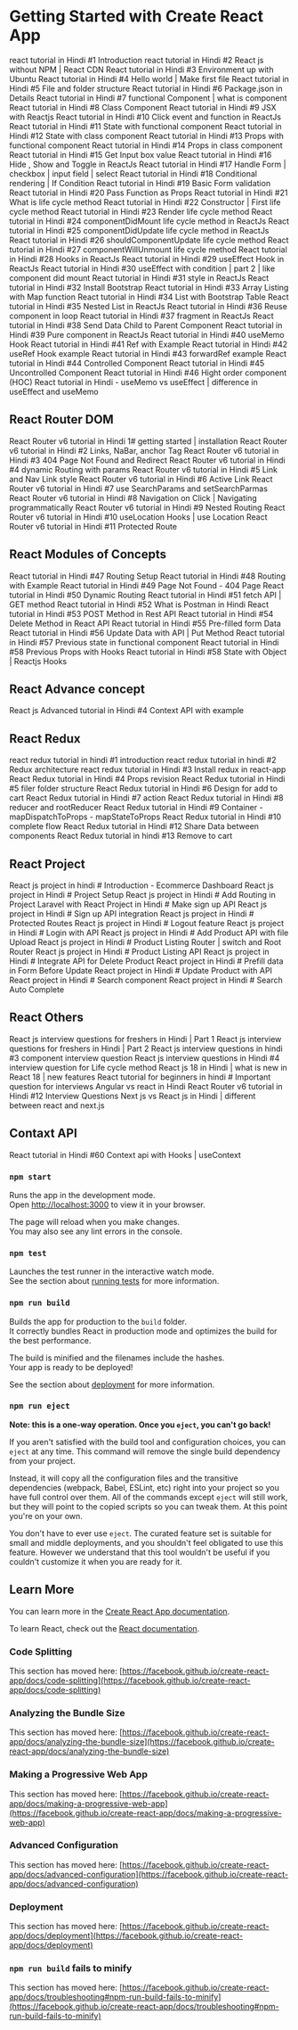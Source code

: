 # Getting Started with Create React App

react tutorial in Hindi #1 Introduction
react tutorial in Hindi #2 React js without NPM | React CDN
React tutorial in Hindi #3 Environment up with Ubuntu
React tutorial in Hindi #4 Hello world | Make first file
React tutorial in Hindi #5 File and folder structure
React tutorial in Hindi #6 Package.json in Details
React tutorial in Hindi #7 functional Component | what is component
React tutorial in Hindi #8 Class Component
React tutorial in Hindi #9 JSX with Reactjs
React tutorial in Hindi #10 Click event and function in ReactJs
React tutorial in Hindi #11 State with functional component
React tutorial in Hindi #12 State with class component
React tutorial in Hindi #13 Props with functional component
React tutorial in Hindi #14 Props in class component
React tutorial in Hindi #15 Get Input box value
React tutorial in Hindi #16 Hide , Show and Toggle in ReactJs
React tutorial in Hindi #17 Handle Form | checkbox | input field | select
React tutorial in Hindi #18 Conditional rendering | If Condition
React tutorial in Hindi #19 Basic Form validation
React tutorial in Hindi #20 Pass Function as Props
React tutorial in Hindi #21 What is life cycle method
React tutorial in Hindi #22 Constructor | First life cycle method
React tutorial in Hindi #23 Render life cycle method
React tutorial in Hindi #24 componentDidMount life cycle method in ReactJs
React tutorial in Hindi #25 componentDidUpdate life cycle method in ReactJs
React tutorial in Hindi #26 shouldComponentUpdate life cycle method
React tutorial in Hindi #27 componentWillUnmount life cycle method
React tutorial in Hindi #28 Hooks in ReactJs
React tutorial in Hindi #29 useEffect Hook in ReactJs
React tutorial in Hindi #30 useEffect with condition | part 2 | like component did mount
React tutorial in Hindi #31 style in ReactJs
React tutorial in Hindi #32 Install Bootstrap
React tutorial in Hindi #33 Array Listing with Map function
React tutorial in Hindi #34 List with Bootstrap Table
React tutorial in Hindi #35 Nested List in ReactJs
React tutorial in Hindi #36 Reuse component in loop
React tutorial in Hindi #37 fragment in ReactJs
React tutorial in Hindi #38 Send Data Child to Parent Component
React tutorial in Hindi #39 Pure component in ReactJs
React tutorial in Hindi #40 useMemo Hook
React tutorial in Hindi #41 Ref with Example
React tutorial in Hindi #42 useRef Hook example
React tutorial in Hindi #43 forwardRef example
React tutorial in Hindi #44 Controlled Component
React tutorial in Hindi #45 Uncontrolled Component
React tutorial in Hindi #46 Hight order component (HOC)
React tutorial in Hindi - useMemo vs useEffect | difference in useEffect and useMemo

## React Router DOM

React Router v6 tutorial in Hindi 1# getting started | installation
React Router v6 tutorial in Hindi #2 Links, NaBar, anchor Tag
React Router v6 tutorial in Hindi #3 404 Page Not Found and Redirect
React Router v6 tutorial in Hindi #4 dynamic Routing with params
React Router v6 tutorial in Hindi #5 Link and Nav Link style
React Router v6 tutorial in Hindi #6 Active Link
React Router v6 tutorial in Hindi #7 use SearchParams and setSearchParmas
React Router v6 tutorial in Hindi #8 Navigation on Click | Navigating programmatically
React Router v6 tutorial in Hindi #9 Nested Routing
React Router v6 tutorial in Hindi #10 useLocation Hooks | use Location
React Router v6 tutorial in Hindi #11 Protected Route

## React Modules of Concepts

React tutorial in Hindi #47 Routing Setup
React tutorial in Hindi #48 Routing with Example
React tutorial in Hindi #49 Page Not Found - 404 Page
React tutorial in Hindi #50 Dynamic Routing
React tutorial in Hindi #51 fetch API | GET method
React tutorial in Hindi #52 What is Postman in Hindi
React tutorial in Hindi #53 POST Method in Rest API
React tutorial in Hindi #54 Delete Method in React API
React tutorial in Hindi #55 Pre-filled form Data
React tutorial in Hindi #56 Update Data with API | Put Method
React tutorial in Hindi #57 Previous state in functional component
React tutorial in Hindi #58 Previous Props with Hooks
React tutorial in Hindi #58 State with Object | Reactjs Hooks

## React Advance concept

React js Advanced tutorial in Hindi #4 Context API with example

## React Redux

react redux tutorial in hindi #1 introduction
react redux tutorial in hindi #2 Redux architecture
react redux tutorial in Hindi #3 Install redux in react-app
React Redux tutorial in Hindi #4 Props revision
React Redux tutorial in Hindi #5 filer folder structure
React Redux tutorial in Hindi #6 Design for add to cart
React Redux tutorial in Hindi #7 action
React Redux tutorial in Hindi #8 reducer and rootReducer
React Redux tutorial in Hindi #9 Container - mapDispatchToProps - mapStateToProps
React Redux tutorial in Hindi #10 complete flow
React Redux tutorial in Hindi #12 Share Data between components
React Redux tutorial in hindi #13 Remove to cart


## React Project

React js project in hindi # Introduction - Ecommerce Dashboard
React js project in Hindi # Project Setup
React js project in Hindi # Add Routing in Project
Laravel with React Project in Hindi # Make sign up API
React js project in Hindi # Sign up API integration
React js project in Hindi # Protected Routes
React js project in Hindi # Logout feature
React js project in Hindi # Login with API
React js project in Hindi # Add Product API with file Upload
React js project in Hindi # Product Listing Router | switch and Root Router
React js project in Hindi # Product Listing API
React js project in Hindi # Integrate API for Delete Product
React project in Hindi # Prefill data in Form Before Update
React project in Hindi # Update Product with API
React project in Hindi # Search component
React project in Hindi # Search Auto Complete

## React Others

React js interview questions for freshers in Hindi | Part 1
React js interview questions for freshers in Hindi | Part 2
React js interview questions in hindi #3 component interview question
React js interview questions in Hindi #4 interview question for Life cycle method
React js 18 in Hindi | what is new in React 18 | new features
React tutorial for beginners in hindi # Important question for interviews
Angular vs react in Hindi
React Router v6 tutorial in Hindi #12 Interview Questions
Next js vs React js in Hindi | different between react and next.js

## Contaxt API

React tutorial in Hindi #60 Context api with Hooks | useContext


### `npm start`

Runs the app in the development mode.\
Open [http://localhost:3000](http://localhost:3000) to view it in your browser.

The page will reload when you make changes.\
You may also see any lint errors in the console.

### `npm test`

Launches the test runner in the interactive watch mode.\
See the section about [running tests](https://facebook.github.io/create-react-app/docs/running-tests) for more information.

### `npm run build`

Builds the app for production to the `build` folder.\
It correctly bundles React in production mode and optimizes the build for the best performance.

The build is minified and the filenames include the hashes.\
Your app is ready to be deployed!

See the section about [deployment](https://facebook.github.io/create-react-app/docs/deployment) for more information.

### `npm run eject`

**Note: this is a one-way operation. Once you `eject`, you can't go back!**

If you aren't satisfied with the build tool and configuration choices, you can `eject` at any time. This command will remove the single build dependency from your project.

Instead, it will copy all the configuration files and the transitive dependencies (webpack, Babel, ESLint, etc) right into your project so you have full control over them. All of the commands except `eject` will still work, but they will point to the copied scripts so you can tweak them. At this point you're on your own.

You don't have to ever use `eject`. The curated feature set is suitable for small and middle deployments, and you shouldn't feel obligated to use this feature. However we understand that this tool wouldn't be useful if you couldn't customize it when you are ready for it.

## Learn More

You can learn more in the [Create React App documentation](https://facebook.github.io/create-react-app/docs/getting-started).

To learn React, check out the [React documentation](https://reactjs.org/).

### Code Splitting

This section has moved here: [https://facebook.github.io/create-react-app/docs/code-splitting](https://facebook.github.io/create-react-app/docs/code-splitting)

### Analyzing the Bundle Size

This section has moved here: [https://facebook.github.io/create-react-app/docs/analyzing-the-bundle-size](https://facebook.github.io/create-react-app/docs/analyzing-the-bundle-size)

### Making a Progressive Web App

This section has moved here: [https://facebook.github.io/create-react-app/docs/making-a-progressive-web-app](https://facebook.github.io/create-react-app/docs/making-a-progressive-web-app)

### Advanced Configuration

This section has moved here: [https://facebook.github.io/create-react-app/docs/advanced-configuration](https://facebook.github.io/create-react-app/docs/advanced-configuration)

### Deployment

This section has moved here: [https://facebook.github.io/create-react-app/docs/deployment](https://facebook.github.io/create-react-app/docs/deployment)

### `npm run build` fails to minify

This section has moved here: [https://facebook.github.io/create-react-app/docs/troubleshooting#npm-run-build-fails-to-minify](https://facebook.github.io/create-react-app/docs/troubleshooting#npm-run-build-fails-to-minify)
